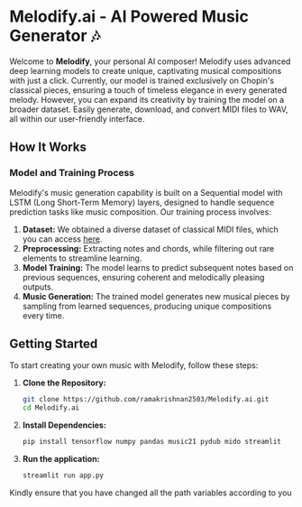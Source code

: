 # Melodify.ai - AI Powered Music Generator 🎶

Welcome to **Melodify**, your personal AI composer! Melodify uses advanced deep learning models to create unique, captivating musical compositions with just a click. Currently, our model is trained exclusively on Chopin's classical pieces, ensuring a touch of timeless elegance in every generated melody. However, you can expand its creativity by training the model on a broader dataset. Easily generate, download, and convert MIDI files to WAV, all within our user-friendly interface.


## How It Works

### Model and Training Process

Melodify's music generation capability is built on a Sequential model with LSTM (Long Short-Term Memory) layers, designed to handle sequence prediction tasks like music composition. Our training process involves:

1. **Dataset:** We obtained a diverse dataset of classical MIDI files, which you can access [here](https://www.kaggle.com/datasets/soumikrakshit/classical-music-midi).
2. **Preprocessing:** Extracting notes and chords, while filtering out rare elements to streamline learning.
3. **Model Training:** The model learns to predict subsequent notes based on previous sequences, ensuring coherent and melodically pleasing outputs.
4. **Music Generation:** The trained model generates new musical pieces by sampling from learned sequences, producing unique compositions every time.

## Getting Started

To start creating your own music with Melodify, follow these steps:

1. **Clone the Repository:**
   ```bash
   git clone https://github.com/ramakrishnan2503/Melodify.ai.git
   cd Melodify.ai

2. **Install Dependencies:**
    ```bash
   pip install tensorflow numpy pandas music21 pydub mido streamlit

3. **Run the application:**
    ```bash
    streamlit run app.py

Kindly ensure that you have changed all the path variables according to you

